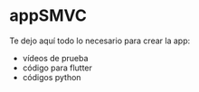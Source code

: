 # appSMVC

Te dejo aquí todo lo necesario para crear la app:
- vídeos de prueba
- código para flutter
- códigos python
